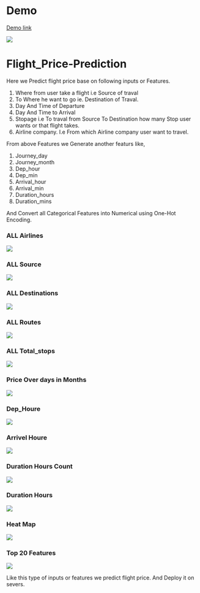 # Demo
[Demo link](https://predict-flight-price-api.herokuapp.com/)

<img src="https://github.com/nickthakre/Flight_Price-Prediction/blob/2a67ab4fac816bdedc7b5b38f7e1d7ecc51ea1c7/Plots/home.PNG" />



# Flight_Price-Prediction

Here we Predict flight price base on following inputs or Features.<br>
1. Where from user take a flight i.e Source of traval
2. To Where he want to go ie. Destination of Traval.
3. Day And Time of Departure
4. Day And Time to Arrival
5. Stopage i.e To traval from Source To Destination how many Stop user wants or that flight takes.
6. Airline company. I.e From which Airline company user want to travel.

From above Features we Generate another featurs like,
1. Journey_day
2. Journey_month
3. Dep_hour
4. Dep_min
5. Arrival_hour
6. Arrival_min
7. Duration_hours
8. Duration_mins

And Convert all Categorical Features into Numerical using One-Hot Encoding.

### ALL Airlines
<img src="Plots/airline.png" />

### ALL Source
<img src="Plots/source.png" />

### ALL Destinations
<img src="Plots/destination.png" />

### ALL Routes
<img src="Plots/route.png" />

### ALL Total_stops
<img src="Plots/total_stop.png" />

### Price Over days in Months
<img src="https://github.com/nickthakre/Flight_Price-Prediction/blob/8e00fdd784889ea90edb53c69358dd1204678040/Plots/day_price%20line%20plot.png" />

### Dep_Houre
<img src="Plots/dep_hours.png"/>

### Arrivel Houre
<img src="Plots/arrival_hour.png" />

### Duration Hours Count
<img src="https://github.com/nickthakre/Flight_Price-Prediction/blob/e7a83c65c3b8d82085e0fefb668ecd467ed73665/Plots/Duration_houre%20countplot.png" />

### Duration Hours
<img src="https://github.com/nickthakre/Flight_Price-Prediction/blob/8e00fdd784889ea90edb53c69358dd1204678040/Plots/duration_houre%20lineplot.png" />

### Heat Map
<img src="Plots/heatmap.png" />

### Top 20 Features
<img src="Plots/Top features.png" />


Like this type of inputs or features we predict flight price.
And Deploy it on severs.

